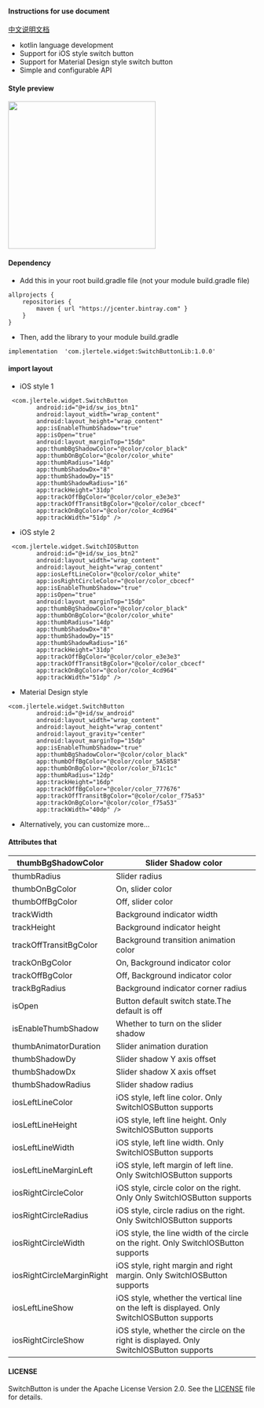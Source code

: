 #### Instructions for use document
[中文说明文档](https://github.com/jlertele/SwitchButton/blob/master/README.md)

+ kotlin language development
+ Support for iOS style switch button
+ Support for Material Design style switch button
+ Simple and configurable API

#### Style preview
<img src="https://github.com/jlertele/SwitchButton/blob/master/device-2021-01-21-171055.gif?raw=true" width="300" heght="500" align=center />


#### Dependency
+ Add this in your root build.gradle file (not your module build.gradle file)

```
allprojects {
    repositories {
        maven { url "https://jcenter.bintray.com" }
    }
}
```

+ Then, add the library to your module build.gradle

```
implementation  'com.jlertele.widget:SwitchButtonLib:1.0.0'
```

#### import layout
+ iOS style 1

```
 <com.jlertele.widget.SwitchButton
        android:id="@+id/sw_ios_btn1"
        android:layout_width="wrap_content"
        android:layout_height="wrap_content"
        app:isEnableThumbShadow="true"
        app:isOpen="true"
        android:layout_marginTop="15dp"
        app:thumbBgShadowColor="@color/color_black"
        app:thumbOnBgColor="@color/color_white"
        app:thumbRadius="14dp"
        app:thumbShadowDx="8"
        app:thumbShadowDy="15"
        app:thumbShadowRadius="16"
        app:trackHeight="31dp"
        app:trackOffBgColor="@color/color_e3e3e3"
        app:trackOffTransitBgColor="@color/color_cbcecf"
        app:trackOnBgColor="@color/color_4cd964"
        app:trackWidth="51dp" />
```

+ iOS style 2

```
 <com.jlertele.widget.SwitchIOSButton
        android:id="@+id/sw_ios_btn2"
        android:layout_width="wrap_content"
        android:layout_height="wrap_content"
        app:iosLeftLineColor="@color/color_white"
        app:iosRightCircleColor="@color/color_cbcecf"
        app:isEnableThumbShadow="true"
        app:isOpen="true"
        android:layout_marginTop="15dp"
        app:thumbBgShadowColor="@color/color_black"
        app:thumbOnBgColor="@color/color_white"
        app:thumbRadius="14dp"
        app:thumbShadowDx="8"
        app:thumbShadowDy="15"
        app:thumbShadowRadius="16"
        app:trackHeight="31dp"
        app:trackOffBgColor="@color/color_e3e3e3"
        app:trackOffTransitBgColor="@color/color_cbcecf"
        app:trackOnBgColor="@color/color_4cd964"
        app:trackWidth="51dp" />

```

+ Material Design style

```
<com.jlertele.widget.SwitchButton
        android:id="@+id/sw_android"
        android:layout_width="wrap_content"
        android:layout_height="wrap_content"
        android:layout_gravity="center"
        android:layout_marginTop="15dp"
        app:isEnableThumbShadow="true"
        app:thumbBgShadowColor="@color/color_black"
        app:thumbOffBgColor="@color/color_5A5858"
        app:thumbOnBgColor="@color/color_b71c1c"
        app:thumbRadius="12dp"
        app:trackHeight="16dp"
        app:trackOffBgColor="@color/color_777676"
        app:trackOffTransitBgColor="@color/color_f75a53"
        app:trackOnBgColor="@color/color_f75a53"
        app:trackWidth="40dp" />

```

+ Alternatively, you can customize more...


#### Attributes that




| thumbBgShadowColor  | Slider Shadow color |
| --- | --- |
| thumbRadius | Slider radius |
| thumbOnBgColor | On, slider color |
| thumbOffBgColor | Off, slider color |
| trackWidth | Background indicator width |
| trackHeight | Background indicator height |
| trackOffTransitBgColor | Background transition animation color |
| trackOnBgColor | On, Background indicator color |
| trackOffBgColor | Off, Background indicator color |
| trackBgRadius |Background indicator corner radius|
| isOpen |Button default switch state.The default is off|
| isEnableThumbShadow |  Whether to turn on the slider shadow|
| thumbAnimatorDuration | Slider animation duration |
| thumbShadowDy | Slider shadow Y axis offset |
| thumbShadowDx | Slider shadow X axis offset |
| thumbShadowRadius | Slider shadow radius |
| iosLeftLineColor | iOS style, left line color. Only SwitchIOSButton supports |
| iosLeftLineHeight | iOS style, left line height. Only SwitchIOSButton supports |
| iosLeftLineWidth | iOS style, left line width. Only SwitchIOSButton supports |
| iosLeftLineMarginLeft | iOS style, left margin of left line. Only SwitchIOSButton supports |
| iosRightCircleColor | iOS style, circle color on the right. Only Only SwitchIOSButton supports |
| iosRightCircleRadius | iOS style, circle radius on the right. Only SwitchIOSButton supports |
| iosRightCircleWidth | iOS style, the line width of the circle on the right. Only SwitchIOSButton supports |
| iosRightCircleMarginRight | iOS style, right margin and right margin. Only SwitchIOSButton supports |
| iosLeftLineShow | iOS style, whether the vertical line on the left is displayed. Only SwitchIOSButton supports |
| iosRightCircleShow | iOS style, whether the circle on the right is displayed. Only SwitchIOSButton supports |

#### LICENSE
SwitchButton is under the Apache License Version 2.0. See the [LICENSE](https://raw.githubusercontent.com/jlertele/SwitchButton/master/LICENSE) file for details.

